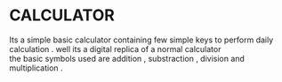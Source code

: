 # CALCULATOR
Its a simple basic calculator containing few simple keys to perform daily calculation . well its a digital replica of a normal calculator  
the basic symbols used are addition , substraction , division and multiplication .




